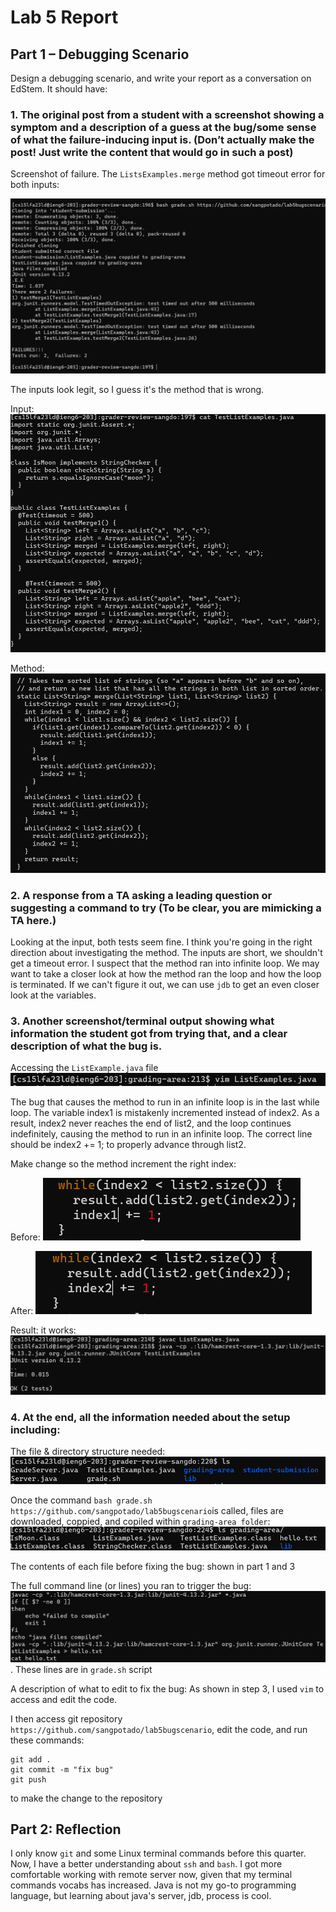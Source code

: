 # Lab 5 Report

## Part 1 – Debugging Scenario
Design a debugging scenario, and write your report as a conversation on EdStem. It should have:

### 1. The original post from a student with a screenshot showing a symptom and a description of a guess at the bug/some sense of what the failure-inducing input is. (Don’t actually make the post! Just write the content that would go in such a post)

Screenshot of failure. The `ListsExamples.merge` method got timeout error for both inputs:

![part1a](p1a.png)

The inputs look legit, so I guess it's the method that is wrong. 

Input:
![part1b](p1testexamples.png)

Method:
![part1c](p1listexamples.png)


### 2. A response from a TA asking a leading question or suggesting a command to try (To be clear, you are mimicking a TA here.)

Looking at the input, both tests seem fine. I think you're going in the right direction about investigating the method. The inputs are short, we shouldn't get a timeout error. I suspect that the method ran into infinite loop. We may want to take a closer look at how the method ran the loop and how the loop is terminated. If we can't figure it out, we can use `jdb` to get an even closer look at the variables.

### 3. Another screenshot/terminal output showing what information the student got from trying that, and a clear description of what the bug is.

Accessing the `ListExample.java` file
![p3vim](p3vim.png)

The bug that causes the method to run in an infinite loop is in the last while loop. The variable index1 is mistakenly incremented instead of index2. As a result, index2 never reaches the end of list2, and the loop continues indefinitely, causing the method to run in an infinite loop. The correct line should be index2 += 1; to properly advance through list2.

Make change so the method increment the right index:

Before: ![p3before](p3before.png)

After: ![p3after](p3after.png)

Result: it works: ![p3afterresult](p3afterresult.png)

### 4. At the end, all the information needed about the setup including:

The file & directory structure needed: ![p4](p4structure1.png)

Once the command `bash grade.sh https://github.com/sangpotado/lab5bugscenario`is called, files are downloaded, coppied, and copiled within `grading-area folder`: ![p4b](p4area.png)

The contents of each file before fixing the bug: shown in part 1 and 3

The full command line (or lines) you ran to trigger the bug: ![p4bashcommand](p4bashcommand.png). These lines are in `grade.sh` script

A description of what to edit to fix the bug: As shown in step 3, I used `vim` to access and edit the code. 

I then access git repository `https://github.com/sangpotado/lab5bugscenario`, edit the code, and run these commands:
```
git add .
git commit -m "fix bug"
git push
```
to make the change to the repository

## Part 2: Reflection

I only know `git` and some Linux terminal commands before this quarter. Now, I have a better understanding about `ssh` and `bash`. I got more comfortable working with remote server now, given that my terminal commands vocabs has increased. Java is not my go-to programming language, but learning about java's server, jdb, process is cool.